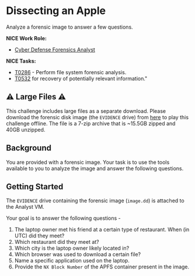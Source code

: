 # Dissecting an Apple

Analyze a forensic image to answer a few questions. 

**NICE Work Role:** 

- [Cyber Defense Forensics Analyst](https://niccs.cisa.gov/workforce-development/nice-framework)

**NICE Tasks:**

- [T0286](https://niccs.cisa.gov/workforce-development/nice-framework) - Perform file system forensic analysis.  
- [T0532](https://niccs.cisa.gov/workforce-development/nice-framework) for recovery of potentially relevant information."

## ⚠️ Large Files ⚠️
This challenge includes large files as a separate download. Please download the forensic disk image (the `EVIDENCE` drive) from [here](https://presidentscup.cisa.gov/files/pc2/team-round2-dissecting-an-apple-largefiles.7z) to play this challenge offline. The file is a 7-zip archive that is ~15.5GB zipped and 40GB unzipped. 


## Background

You are provided with a forensic image. Your task is to use the tools available to you to analyze the image and answer the following questions.


## Getting Started

The `EVIDENCE` drive containing the forensic image (`image.dd`) is attached to the Analyst VM.

Your goal is to answer the following questions - 
1. The laptop owner met his friend at a certain type of restaurant. When (in UTC) did they meet?
2. Which restaurant did they meet at?
3. Which city is the laptop owner likely located in? 
4. Which browser was used to download a certain file?
5. Name a specific application used on the laptop.
6. Provide the `NX Block Number` of the APFS container present in the image. 
